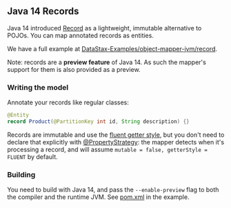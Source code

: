 ## Java 14 Records

Java 14 introduced [Record] as a lightweight, immutable alternative to POJOs. You can map annotated
records as entities.

We have a full example at [DataStax-Examples/object-mapper-jvm/record].

Note: records are a **preview feature** of Java 14. As such the mapper's support for them is also
provided as a preview.

### Writing the model

Annotate your records like regular classes:

```java
@Entity
record Product(@PartitionKey int id, String description) {}
```

Records are immutable and use the [fluent getter style](../../entities#getter-style), but you don't
need to declare that explicitly with [@PropertyStrategy]: the mapper detects when it's processing a
record, and will assume `mutable = false, getterStyle = FLUENT` by default.

### Building

You need to build with Java 14, and pass the `--enable-preview` flag to both the compiler and the
runtime JVM. See [pom.xml] in the example.


[@PropertyStrategy]: https://docs.datastax.com/en/drivers/java/4.8/com/datastax/oss/driver/api/mapper/annotations/PropertyStrategy.html

[DataStax-Examples/object-mapper-jvm/record]: https://github.com/DataStax-Examples/object-mapper-jvm/tree/master/record
[pom.xml]: https://github.com/DataStax-Examples/object-mapper-jvm/blob/master/record/pom.xml

[Record]: https://docs.oracle.com/en/java/javase/14/docs/api/java.base/java/lang/Record.html
